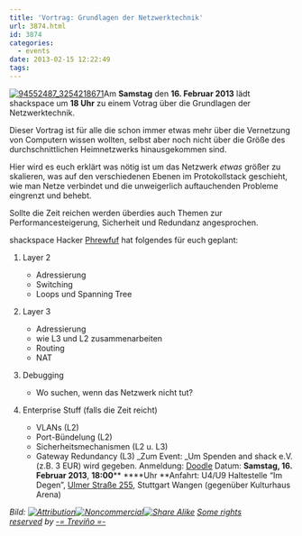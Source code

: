 ```yaml
---
title: 'Vortrag: Grundlagen der Netzwerktechnik'
url: 3874.html
id: 3874
categories:
  - events
date: 2013-02-15 12:22:49
tags:
---
```


[![94552487_3254218671](https://blog.shackspace.de/wp-content/uploads/2013/02/94552487_3254218671-150x150.jpg)](http://www.flickr.com/photos/trevi55/94552487/sizes/m/in/photostream/)Am **Samstag** den **16\. Februar 2013** lädt shackspace um **18 Uhr** zu einem Votrag über die Grundlagen der Netzwerktechnik.

Dieser Vortrag ist für alle die schon immer etwas mehr über die Vernetzung von Computern wissen wollten, selbst aber noch nicht über die Größe des durchschnittlichen Heimnetzwerks hinausgekommen sind.

Hier wird es euch erklärt was nötig ist um das Netzwerk _etwas_ größer zu skalieren, was auf den verschiedenen Ebenen im Protokollstack geschieht, wie man Netze verbindet und die unweigerlich auftauchenden Probleme eingrenzt und behebt.

Sollte die Zeit reichen werden überdies auch Themen zur Performancesteigerung, Sicherheit und Redundanz angesprochen.

shackspace Hacker [Phrewfuf](https://twitter.com/phrewfuf) hat folgendes für euch geplant:

1.  Layer 2

    *   Adressierung
    *   Switching
    *   Loops und Spanning Tree

2.  Layer 3

    *   Adressierung
    *   wie L3 und L2 zusammenarbeiten
    *   Routing
    *   NAT

3.  Debugging

    *   Wo suchen, wenn das Netzwerk nicht tut?

4.  Enterprise Stuff (falls die Zeit reicht)

    *   VLANs (L2)
    *   Port-Bündelung (L2)
    *   Sicherheitsmechanismen (L2 u. L3)
    *   Gateway Redundancy (L3)
_Zum Event:
_Um Spenden and shack e.V. (z.B. 3 EUR) wird gegeben.
Anmeldung: [Doodle](http://doodle.com/wmy54z6fhxgc5hdn)
Datum: **Samstag, 16\. Februar 2013**, **18:00**** ****Uhr
**Anfahrt: U4/U9 Haltestelle “Im Degen”, [Ulmer Straße 255](https://blog.shackspace.de/?page_id=713), Stuttgart Wangen (gegenüber Kulturhaus Arena)

_Bild: [![Attribution](http://l.yimg.com/g/images/cc_icon_attribution_small.gif "Attribution")![Noncommercial](http://l.yimg.com/g/images/cc_icon_noncomm_small.gif "Noncommercial")![Share Alike](http://l.yimg.com/g/images/cc_icon_sharealike_small.gif "Share Alike")](http://creativecommons.org/licenses/by-nc-sa/2.0/) [Some rights reserved](http://creativecommons.org/licenses/by-nc-sa/2.0/ "Attribution-NonCommercial-ShareAlike License") by [-= Treviño =-](http://www.flickr.com/photos/trevi55/)_